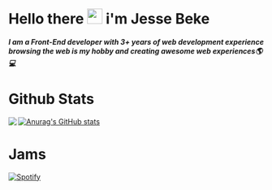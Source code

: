 
# Hello there <img src="https://raw.githubusercontent.com/MartinHeinz/MartinHeinz/master/wave.gif" width="30px"> i'm Jesse Beke
##### I am a Front-End developer with 3+ years of web development experience browsing the web is my hobby and creating awesome web experiences🌎💻

# Github Stats
[![Anurag's GitHub stats](https://github-readme-stats.vercel.app/api?username=codejesse)](https://github.com/codejesse/github-readme-stats)
<img align="left" src="https://github-readme-stats.vercel.app/api/top-langs/?username=codejesse&theme=<THEME_NAME>" />

# Jams
[![Spotify](https://spotify-github-readme.vercel.app/api/spotify)](https://open.spotify.com/playlist/37i9dQZF1DX0XUsuxWHRQd?si=acd6c7c22c9445ca)

<!--
**codejesse/codejesse** is a ✨ _special_ ✨ repository because its `README.md` (this file) appears on your GitHub profile.

Here are some ideas to get you star

- 🔭 I’m currently working on ...
- 🌱 I’m currently learning ...
- 👯 I’m looking to collaborate on ...
-..Ask my name
- 💬 Ask me about ...
- 📫 How to reach me: ...
- 😄 Pronouns: ...
- ⚡ Fun fact: ...
-->
